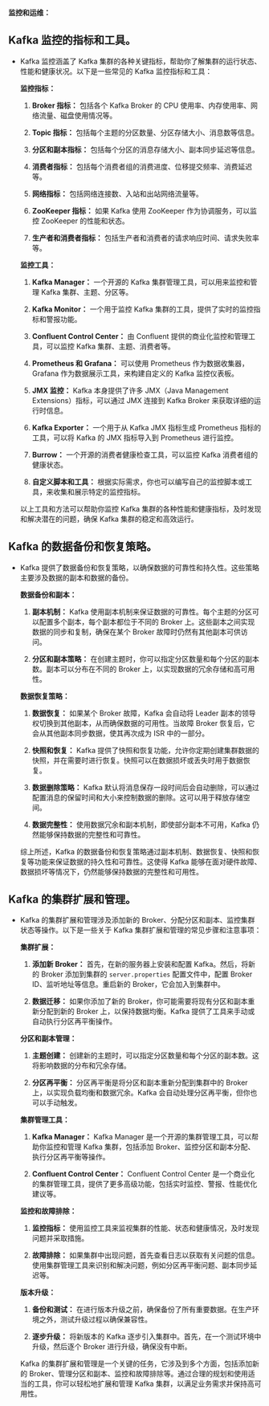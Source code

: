 **监控和运维：**

## Kafka 监控的指标和工具。

- Kafka 监控涵盖了 Kafka 集群的各种关键指标，帮助你了解集群的运行状态、性能和健康状况。以下是一些常见的 Kafka 监控指标和工具：

  **监控指标：**

  1. **Broker 指标：** 包括各个 Kafka Broker 的 CPU 使用率、内存使用率、网络流量、磁盘使用情况等。

  2. **Topic 指标：** 包括每个主题的分区数量、分区存储大小、消息数等信息。

  3. **分区和副本指标：** 包括每个分区的消息存储大小、副本同步延迟等信息。

  4. **消费者指标：** 包括每个消费者组的消费进度、位移提交频率、消费延迟等。

  5. **网络指标：** 包括网络连接数、入站和出站网络流量等。

  6. **ZooKeeper 指标：** 如果 Kafka 使用 ZooKeeper 作为协调服务，可以监控 ZooKeeper 的性能和状态。

  7. **生产者和消费者指标：** 包括生产者和消费者的请求响应时间、请求失败率等。

  **监控工具：**

  1. **Kafka Manager：** 一个开源的 Kafka 集群管理工具，可以用来监控和管理 Kafka 集群、主题、分区等。

  2. **Kafka Monitor：** 一个用于监控 Kafka 集群的工具，提供了实时的监控指标和警报功能。

  3. **Confluent Control Center：** 由 Confluent 提供的商业化监控和管理工具，可以监控 Kafka 集群、主题、消费者等。

  4. **Prometheus 和 Grafana：** 可以使用 Prometheus 作为数据收集器，Grafana 作为数据展示工具，来构建自定义的 Kafka 监控仪表板。

  5. **JMX 监控：** Kafka 本身提供了许多 JMX（Java Management Extensions）指标，可以通过 JMX 连接到 Kafka Broker 来获取详细的运行时信息。

  6. **Kafka Exporter：** 一个用于从 Kafka JMX 指标生成 Prometheus 指标的工具，可以将 Kafka 的 JMX 指标导入到 Prometheus 进行监控。

  7. **Burrow：** 一个开源的消费者健康检查工具，可以监控 Kafka 消费者组的健康状态。

  8. **自定义脚本和工具：** 根据实际需求，你也可以编写自己的监控脚本或工具，来收集和展示特定的监控指标。

  以上工具和方法可以帮助你监控 Kafka 集群的各种性能和健康指标，及时发现和解决潜在的问题，确保 Kafka 集群的稳定和高效运行。

## Kafka 的数据备份和恢复策略。

- Kafka 提供了数据备份和恢复策略，以确保数据的可靠性和持久性。这些策略主要涉及数据的副本和数据的备份。

  **数据备份和副本：**

  1. **副本机制：** Kafka 使用副本机制来保证数据的可靠性。每个主题的分区可以配置多个副本，每个副本都位于不同的 Broker 上。这些副本之间实现数据的同步和复制，确保在某个 Broker 故障时仍然有其他副本可供访问。

  2. **分区和副本策略：** 在创建主题时，你可以指定分区数量和每个分区的副本数。副本可以分布在不同的 Broker 上，以实现数据的冗余存储和高可用性。

  **数据恢复策略：**

  1. **数据恢复：** 如果某个 Broker 故障，Kafka 会自动将 Leader 副本的领导权切换到其他副本，从而确保数据的可用性。当故障 Broker 恢复后，它会从其他副本同步数据，使其再次成为 ISR 中的一部分。

  2. **快照和恢复：** Kafka 提供了快照和恢复功能，允许你定期创建集群数据的快照，并在需要时进行恢复。快照可以在数据损坏或丢失时用于数据恢复。

  3. **数据删除策略：** Kafka 默认将消息保存一段时间后会自动删除，可以通过配置消息的保留时间和大小来控制数据的删除。这可以用于释放存储空间。

  4. **数据完整性：** 使用数据冗余和副本机制，即使部分副本不可用，Kafka 仍然能够保持数据的完整性和可靠性。

  综上所述，Kafka 的数据备份和恢复策略通过副本机制、数据恢复、快照和恢复等功能来保证数据的持久性和可靠性。这使得 Kafka 能够在面对硬件故障、数据损坏等情况下，仍然能够保持数据的完整性和可用性。

## Kafka 的集群扩展和管理。

- Kafka 的集群扩展和管理涉及添加新的 Broker、分配分区和副本、监控集群状态等操作。以下是一些关于 Kafka 集群扩展和管理的常见步骤和注意事项：

  **集群扩展：**

  1. **添加新 Broker：** 首先，在新的服务器上安装和配置 Kafka。然后，将新的 Broker 添加到集群的 `server.properties` 配置文件中，配置 Broker ID、监听地址等信息。重启新的 Broker，它会加入到集群中。

  2. **数据迁移：** 如果你添加了新的 Broker，你可能需要将现有分区和副本重新分配到新的 Broker 上，以保持数据均衡。Kafka 提供了工具来手动或自动执行分区再平衡操作。

  **分区和副本管理：**

  1. **主题创建：** 创建新的主题时，可以指定分区数量和每个分区的副本数。这将影响数据的分布和冗余存储。

  2. **分区再平衡：** 分区再平衡是将分区和副本重新分配到集群中的 Broker 上，以实现负载均衡和数据冗余。Kafka 会自动处理分区再平衡，但你也可以手动触发。

  **集群管理工具：**

  1. **Kafka Manager：** Kafka Manager 是一个开源的集群管理工具，可以帮助你监控和管理 Kafka 集群，包括添加 Broker、监控分区和副本分配、执行分区再平衡等操作。

  2. **Confluent Control Center：** Confluent Control Center 是一个商业化的集群管理工具，提供了更多高级功能，包括实时监控、警报、性能优化建议等。

  **监控和故障排除：**

  1. **监控指标：** 使用监控工具来监视集群的性能、状态和健康情况，及时发现问题并采取措施。

  2. **故障排除：** 如果集群中出现问题，首先查看日志以获取有关问题的信息。使用集群管理工具来识别和解决问题，例如分区再平衡问题、副本同步延迟等。

  **版本升级：**

  1. **备份和测试：** 在进行版本升级之前，确保备份了所有重要数据。在生产环境之外，测试升级过程以确保兼容性。

  2. **逐步升级：** 将新版本的 Kafka 逐步引入集群中。首先，在一个测试环境中升级，然后逐个 Broker 进行升级，确保没有中断。

  Kafka 的集群扩展和管理是一个关键的任务，它涉及到多个方面，包括添加新的 Broker、管理分区和副本、监控和故障排除等。通过合理的规划和使用适当的工具，你可以轻松地扩展和管理 Kafka 集群，以满足业务需求并保持高可用性。